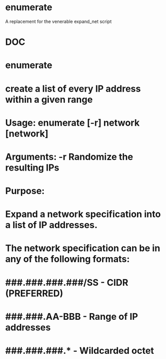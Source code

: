 # enumerate
A replacement for the venerable expand_net script

# DOC ###################################################################
# enumerate
# create a list of every IP address within a given range
# Usage: 		enumerate [-r] network [network]
# Arguments:	-r		Randomize the resulting IPs
# Purpose:		
# 		Expand a network specification into a list of IP addresses.
# 		The network specification can be in any of the following formats:
#			###.###.###.###/SS		- CIDR (PREFERRED)
#			###.###.AA-BBB			- Range of IP addresses
#			###.###.###.*			- Wildcarded octet
# #######################################################################
